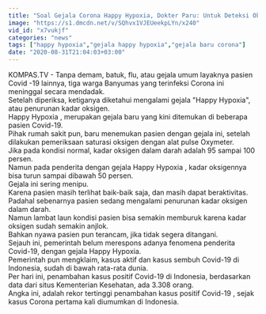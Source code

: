```yaml
---
title: "Soal Gejala Corona Happy Hypoxia, Dokter Paru: Untuk Deteksi Oksigen Harus oleh Ahli!"
image: "https://s1.dmcdn.net/v/SQhvx1VJEUeekpLYn/x240"
vid_id: "x7vukjf"
categories: "news"
tags: ["happy hypoxia","gejala happy hypoxia","gejala baru corona"]
date: "2020-08-31T21:04:03+03:00"
---
```

KOMPAS.TV - Tanpa demam, batuk, flu, atau  gejala umum layaknya pasien Covid -19 lainnya, tiga warga Banyumas yang terinfeksi Corona ini meninggal secara mendadak.   <br>Setelah diperiksa, ketiganya diketahui mengalami gejala &quot;Happy Hypoxia&quot;, atau penurunan kadar oksigen.   <br>Happy Hypoxia , merupakan gejala baru yang kini ditemukan di beberapa pasien Covid-19.   <br>Pihak rumah sakit pun, baru menemukan pasien dengan gejala ini, setelah dilakukan pemeriksaan saturasi oksigen dengan alat pulse Oxymeter.   <br>Jika pada kondisi normal, kadar oksigen dalam darah adalah 95 sampai 100 persen.   <br>Namun pada penderita dengan gejala Happy Hypoxia , kadar oksigennya bisa turun sampai dibawah 50 persen.   <br>Gejala ini sering menipu.   <br>Karena pasien masih terlihat baik-baik saja, dan masih dapat beraktivitas.   <br>Padahal sebenarnya pasien  sedang mengalami penurunan kadar oksigen dalam darah.   <br>Namun lambat laun kondisi pasien bisa semakin memburuk karena kadar oksigen sudah semakin anjlok.   <br>Bahkan nyawa pasien pun terancam, jika tidak segera ditangani.   <br>Sejauh ini, pemerintah belum merespons adanya fenomena penderita Covid-19, dengan gejala Happy Hypoxia.   <br>Pemerintah pun mengklaim, kasus aktif dan kasus sembuh Covid-19 di Indonesia, sudah di bawah rata-rata dunia.   <br>Per hari ini, penambahan kasus positif Covid-19 di Indonesia, berdasarkan data dari situs Kementerian Kesehatan, ada 3.308 orang.   <br>Angka ini, adalah rekor tertinggi penambahan kasus positif Covid-19 , sejak kasus Corona pertama kali diumumkan di Indonesia.   <br>
